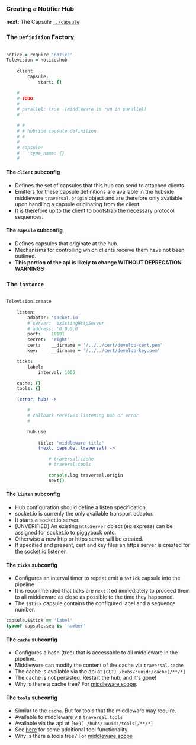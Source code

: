 ### Creating a Notifier Hub

**next:** The Capsule [`../capsule`](../capsule)

### The `Definition` Factory

```coffee

notice = require 'notice'
Television = notice.hub
    
    client: 
        capsule: 
            start: {}

    #
    # TODO: 
    # 
    # parallel: true  (middleware is run in parallel)
    # 

    # #
    # # hubside capsule definition
    # # 
    #
    # capsule: 
    #    type_name: {}
    #


```

#### The `client` subconfig

* Defines the set of capsules that this hub can send to attached clients.
* Emitters for these capsule definitions are available in the hubside middleware `traversal.origin` object and are therefore only available upon handling a capsule originating from the client.
* It is therefore up to the client to bootstrap the necessary protocol sequences.


#### The `capsule` subconfig

* Defines capsules that originate at the hub.
* Mechanisms for controlling which clients receive them have not been outlined.
* **This portion of the api is likely to change WITHOUT DEPRECATION WARNINGS**


### The `instance`

```coffee

Television.create

    listen:  
        adaptor: 'socket.io'
        # server:  existingHttpServer
        # address: '0.0.0.0'
        port:    10101
        secret:  'right'
        cert:    __dirname + '/../../cert/develop-cert.pem'
        key:     __dirname + '/../../cert/develop-key.pem'

    ticks:
        label:
            interval: 1000

    cache: {}
    tools: {}

    (error, hub) ->

        #
        # callback receives listening hub or error
        # 

        hub.use 
            
            title: 'middleware title'
            (next, capsule, traversal) -> 

                # traversal.cache
                # traveral.tools

                console.log traversal.origin
                next()


```

#### The `listen` subconfig

* Hub configuration should define a listen specification.
* socket.io is currenly the only available transport adaptor.
* It starts a socket.io server.
* [UNVERIFIED] An existing `httpServer` object (eg express) can be assigned for socket.io to piggyback onto.
* Otherwise a new http or https server will be created.
* If specified and present, cert and key files an https server is created for the socket.io listener.

#### The `ticks` subconfig

* Configures an interval timer to repeat emit a `$$tick` capsule into the pipeline
* It is recommended that ticks are `next()`ed immediately to proceed them to all middleware as close as possible to the time they happened.
* The `$$tick` capsule contains the configured label and a sequence number.

```coffee
capsule.$$tick == 'label'
typeof capsule.seq is 'number'
```

#### The `cache` subconfig

* Configures a hash (tree) that is accessable to all middleware in the pipeline.
* Middleware can modify the content of the cache via `traversal.cache`
* The cache is available via the api at `[GET] /hubs/:uuid:/cache[/**/*]`
* The cache is not persisted. Restart the hub, and it's gone!
* Why is there a cache tree? For [middleware scope](../middleware_scope.md).


#### The `tools` subconfig

* Similar to the `cache`. But for tools that the middleware may require.
* Available to middleware via `traversal.tools`
* Available via the api at `[GET] /hubs/:uuid:/tools[/**/*]`
* See [here](../../tools) for some additional tool functionality.
* Why is there a tools tree? For [middleware scope](../middleware_scope.md)

